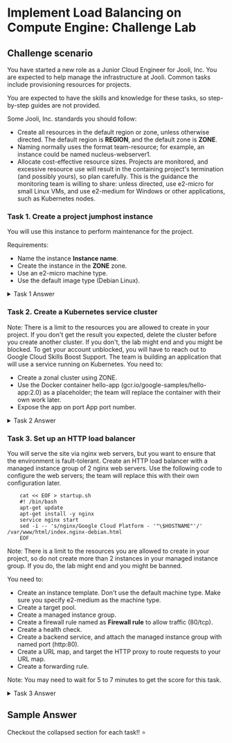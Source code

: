 # Implement Load Balancing on Compute Engine: Challenge Lab

## Challenge scenario
You have started a new role as a Junior Cloud Engineer for Jooli, Inc. You are expected to help manage the infrastructure at Jooli. Common tasks include provisioning resources for projects.

You are expected to have the skills and knowledge for these tasks, so step-by-step guides are not provided.

Some Jooli, Inc. standards you should follow:

 * Create all resources in the default region or zone, unless otherwise directed. The default region is **REGION**, and the default zone is **ZONE**.
 * Naming normally uses the format team-resource; for example, an instance could be named nucleus-webserver1.
 * Allocate cost-effective resource sizes. Projects are monitored, and excessive resource use will result in the containing project's termination (and possibly yours), so plan carefully. This is the guidance the monitoring team is willing to share: unless directed, use e2-micro for small Linux VMs, and use e2-medium for Windows or other applications, such as Kubernetes nodes.

### Task 1. Create a project jumphost instance
You will use this instance to perform maintenance for the project.

Requirements:

 * Name the instance **Instance name**.
 * Create the instance in the **ZONE** zone.
 * Use an e2-micro machine type.
 * Use the default image type (Debian Linux).

<details>
<summary>Task 1 Answer</summary>
<br>
        
```
gcloud config set compute/region REGION

export REGION=REGION

export ZONE=Zone

gcloud compute instances create **<INSTANCE NAME>** –machine-type e2-micro --zone=**<ZONE>**
```

</details>

### Task 2. Create a Kubernetes service cluster
Note: There is a limit to the resources you are allowed to create in your project. If you don't get the result you expected, delete the cluster before you create another cluster. If you don't, the lab might end and you might be blocked. To get your account unblocked, you will have to reach out to Google Cloud Skills Boost Support.
The team is building an application that will use a service running on Kubernetes. You need to:

 * Create a zonal cluster using ZONE.
 * Use the Docker container hello-app (gcr.io/google-samples/hello-app:2.0) as a placeholder; the team will replace the container with their own work later.
 * Expose the app on port App port number.

<details>
<summary>Task 2 Answer</summary>
<br>
        
```
gcloud container clusters create --machine-type=e2-medium --zone=ZONE lab-cluster
kubectl create deployment hello-server --image= gcr.io/google-samples/hello-app:2.0
kubectl expose deployment hello-server --type=LoadBalancer --port 8081
kubectl get service 
```

</details>

### Task 3. Set up an HTTP load balancer
You will serve the site via nginx web servers, but you want to ensure that the environment is fault-tolerant. Create an HTTP load balancer with a managed instance group of 2 nginx web servers. Use the following code to configure the web servers; the team will replace this with their own configuration later.
        
        cat << EOF > startup.sh
        #! /bin/bash
        apt-get update
        apt-get install -y nginx
        service nginx start
        sed -i -- 's/nginx/Google Cloud Platform - '"\$HOSTNAME"'/' /var/www/html/index.nginx-debian.html
        EOF

Note: There is a limit to the resources you are allowed to create in your project, so do not create more than 2 instances in your managed instance group. If you do, the lab might end and you might be banned.

You need to:

 * Create an instance template. Don't use the default machine type. Make sure you specify e2-medium as the machine type.
 * Create a target pool.
 * Create a managed instance group.
 * Create a firewall rule named as **Firewall rule** to allow traffic (80/tcp).
 * Create a health check.
 * Create a backend service, and attach the managed instance group with named port (http:80).
 * Create a URL map, and target the HTTP proxy to route requests to your URL map.
 * Create a forwarding rule.

Note: You may need to wait for 5 to 7 minutes to get the score for this task.

<details>
<summary>Task 3 Answer</summary>
<br>

Create the web server frontend:

```
cat << EOF > startup.sh
#! /bin/bash
apt-get update
apt-get install -y nginx
service nginx start
sed -i -- 's/nginx/Google Cloud Platform - '"\$HOSTNAME"'/' /var/www/html/index.nginx-debian.html
EOF
 
gcloud compute instance-templates create web-server-template \
        --metadata-from-file startup-script=startup.sh \
 
        --machine-type g1-small \
        --region <dynamic-region>
 
gcloud compute instance-groups managed create web-server-group \
        --base-instance-name web-server \
        --size 2 \
        --template web-server-template \
        --region <dynamic-region>
 
gcloud compute firewall-rules create <dynamic-firewall-rule> \
        --allow tcp:80 \
        --network default
 
gcloud compute http-health-checks create http-basic-check
 
gcloud compute instance-groups managed \
        set-named-ports web-server-group \
        --named-ports http:80 \
        --region <dynamic-region>
 
gcloud compute backend-services create web-server-backend \
        --protocol HTTP \
        --http-health-checks http-basic-check \
        --global
 
gcloud compute backend-services add-backend web-server-backend \
        --instance-group web-server-group \
        --instance-group-region <dynamic-region> \
        --global
 
gcloud compute url-maps create web-server-map \
        --default-service web-server-backend
 
gcloud compute target-http-proxies create http-lb-proxy \
        --url-map web-server-map
 
gcloud compute forwarding-rules create http-content-rule \
      --global \
      --target-http-proxy http-lb-proxy \
      --ports 80
 
gcloud compute forwarding-rules list
```
</details>


## Sample Answer
Checkout the collapsed section for each task!! :star:

